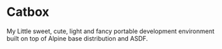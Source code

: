 # Catbox

My Little sweet, cute, light and fancy portable development environment built on
top of Alpine base distribution and ASDF.

